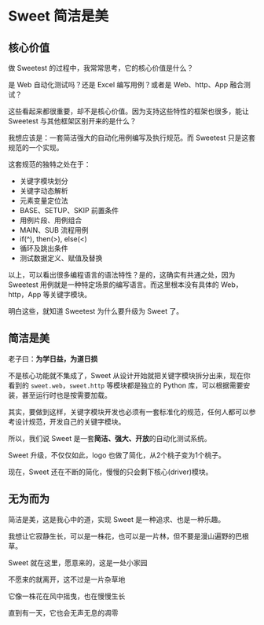 # Sweet 简洁是美

## 核心价值

做 Sweetest 的过程中，我常常思考，它的核心价值是什么？

是 Web 自动化测试吗？还是 Excel 编写用例？或者是 Web、http、App 融合测试？

这些看起来都很重要，却不是核心价值。因为支持这些特性的框架也很多，能让 Sweetest 与其他框架区别开来的是什么？

我想应该是：一套简洁强大的自动化用例编写及执行规范。而 Sweetest 只是这套规范的一个实现。

这套规范的独特之处在于：

- 关键字模块划分
- 关键字动态解析
- 元素变量定位法
- BASE、SETUP、SKIP 前置条件
- 用例片段、用例组合
- MAIN、SUB 流程用例
- if(^), then(>), else(<)
- 循环及跳出条件
- 测试数据定义、赋值及替换

以上，可以看出很多编程语言的语法特性？是的，这确实有共通之处，因为 Sweetest 用例就是一种特定场景的编写语言。而这里根本没有具体的 Web，http，App 等关键字模块。

明白这些，就知道 Sweetest 为什么要升级为 Sweet 了。

## 简洁是美

老子曰：**为学日益，为道日损**

不是核心功能就不集成了，Sweet 从设计开始就把关键字模块拆分出来，现在你看到的 `sweet.web`，`sweet.http` 等模块都是独立的 Python 库，可以根据需要安装，甚至运行时也是按需要加载。

其实，要做到这样，关键字模块开发也必须有一套标准化的规范，任何人都可以参考设计规范，开发自己的关键字模块。

所以，我们说 Sweet 是一套**简洁、强大、开放**的自动化测试系统。

Sweet 升级，不仅仅如此，logo 也做了简化，从2个桃子变为1个桃子。

现在，Sweet 还在不断的简化，慢慢的只会剩下核心(driver)模块。

## 无为而为

简洁是美，这是我心中的道，实现 Sweet 是一种追求、也是一种乐趣。

我想让它寂静生长，可以是一株花，也可以是一片林，但不要是漫山遍野的巴根草。

Sweet 就在这里，愿意来的，这是一处小家园

不愿来的就离开，这不过是一片杂草地

它像一株花在风中摇曳，也在慢慢生长

直到有一天，它也会无声无息的凋零
